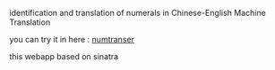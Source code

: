 
identification and translation of numerals in Chinese-English Machine Translation

you can try it in here : [numtranser](http://numtranser.herokuapp.com/)

this webapp based on sinatra
